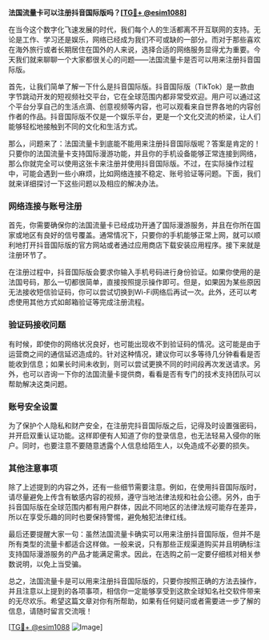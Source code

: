 **法国流量卡可以注册抖音国际版吗？[[TG💪+ @esim1088](https://t.me/s/esim1088)]**

在当今这个数字化飞速发展的时代，我们每个人的生活都离不开互联网的支持。无论是工作、学习还是娱乐，网络已经成为我们不可或缺的一部分。而对于那些喜欢在海外旅行或者长期居住在国外的人来说，选择合适的网络服务显得尤为重要。今天我们就来聊聊一个大家都很关心的问题——法国流量卡是否可以用来注册抖音国际版。

首先，让我们简单了解一下什么是抖音国际版。抖音国际版（TikTok）是一款由字节跳动开发的短视频社交平台，它在全球范围内都非常受欢迎。用户可以通过这个平台分享自己的生活点滴、创意视频等内容，也可以观看来自世界各地的内容创作者的作品。抖音国际版不仅是一个娱乐平台，更是一个文化交流的桥梁，让人们能够轻松地接触到不同的文化和生活方式。

那么，问题来了：法国流量卡到底能不能用来注册抖音国际版呢？答案是肯定的！只要你的法国流量卡支持国际漫游功能，并且你的手机设备能够正常连接到网络，那么你就完全可以使用这张卡来注册并使用抖音国际版。不过，在实际操作过程中，可能会遇到一些小麻烦，比如网络连接不稳定、账号验证等问题。下面，我们就来详细探讨一下这些问题以及相应的解决办法。

### 网络连接与账号注册

首先，你需要确保你的法国流量卡已经成功开通了国际漫游服务，并且在你所在国家或地区有良好的信号覆盖。通常情况下，只要你的手机能够正常上网，就可以顺利地打开抖音国际版的官方网站或者通过应用商店下载安装应用程序。接下来就是注册环节了。

在注册过程中，抖音国际版会要求你输入手机号码进行身份验证。如果你使用的是法国号码，那么一切都很简单，直接按照提示操作即可。但是，如果因为某些原因无法接收短信验证码，你可以尝试切换到Wi-Fi网络后再试一次。此外，还可以考虑使用其他方式如邮箱验证等完成注册流程。

### 验证码接收问题

有时候，即使你的网络状况良好，也可能出现收不到验证码的情况。这可能是由于运营商之间的通信延迟造成的。针对这种情况，建议你可以多等待几分钟看看是否能收到信息；如果长时间未收到，则可以尝试更换不同的时间段再次发送请求。另外，也可以咨询一下你的法国流量卡提供商，看看是否有专门的技术支持团队可以帮助解决这类问题。

### 账号安全设置

为了保护个人隐私和财产安全，在注册完抖音国际版之后，记得及时设置强密码，并开启双重认证功能。这样即便有人知道了你的登录信息，也无法轻易入侵你的账户。同时，也要注意不要随意透露个人信息给陌生人，以免造成不必要的损失。

### 其他注意事项

除了上述提到的内容之外，还有一些细节需要注意。例如，在使用抖音国际版时，请尽量避免上传含有敏感内容的视频，遵守当地法律法规和社会公德。另外，由于抖音国际版在全球范围内都有用户群体，因此不同地区的法律法规可能存在差异，所以在享受乐趣的同时也要保持警惕，避免触犯法律红线。

最后还要提醒大家一句：虽然法国流量卡确实可以用来注册抖音国际版，但并不是所有类型的流量卡都适合这样做。一般来说，只有那些正规渠道购买并且明确标注支持国际漫游服务的产品才能满足需求。因此，在选购之前一定要仔细核对相关参数说明，以免上当受骗。

总之，法国流量卡是可以用来注册抖音国际版的，只要你按照正确的方法去操作，并且注意以上提到的各项事项，相信你一定能够享受到这款全球知名社交软件带来的无尽欢乐。希望这篇文章对你有所帮助，如果有任何疑问或者需要进一步了解的信息，请随时留言交流哦！

[[TG💪+ @esim1088](https://t.me/s/esim1088) ![Image](https://i.postimg.cc/4NQfJmqS/Snipaste-2025-05-13-00-14-12.png)]
